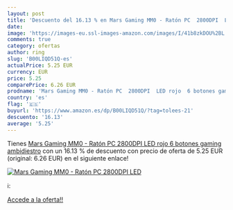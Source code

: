 ```yaml
---
layout: post
title: 'Descuento del 16.13 % en Mars Gaming MM0 - Ratón PC  2800DPI  LED'
date: 
image: 'https://images-eu.ssl-images-amazon.com/images/I/41b8zkDOU%2BL._SL200_.jpg'
comments: true
category: ofertas
author: ring
slug: 'B00LIQD51Q-es'
actualPrice: 5.25 EUR
currency: EUR
price: 5.25
comparePrice: 6.26 EUR
prodname: 'Mars Gaming MM0 - Ratón PC  2800DPI  LED rojo  6 botones gaming  ambidiestro'
country: 'es'
flag: '🇪🇸'
buyurl: 'https://www.amazon.es/dp/B00LIQD51Q/?tag=tolees-21'
descuento: '16.13'
average: '5.25'
---
```


Tienes [Mars Gaming MM0 - Ratón PC  2800DPI  LED rojo  6 botones gaming  ambidiestro](https://www.amazon.es/dp/B00LIQD51Q/?tag=tolees-21) con un 16.13 % de descuento con precio de oferta de 5.25 EUR (original: 6.26 EUR) en el siguiente enlace!

[![Mars Gaming MM0 - Ratón PC  2800DPI  LED](https://images-eu.ssl-images-amazon.com/images/I/41b8zkDOU%2BL._SL200_.jpg)](https://www.amazon.es/dp/B00LIQD51Q/?tag=tolees-21)

ℹ️:


[Accede a la oferta!!](https://www.amazon.es/dp/B00LIQD51Q/?tag=tolees-21)
